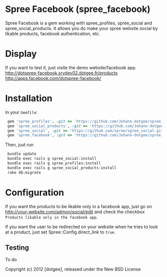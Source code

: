 Spree Facebook (spree_facebook)
=============

Spree Facebook is a gem working with spree_profiles, spree_social and spree_social_products.
It allows you do make your spree website social by likable products, facebook authentication, etc.


Display
=======

If you want to test it, just visite the demo website/facebook app.
http://dotspree-facebook.srvdev02.dotgee.fr/products
http://apps.facebook.com/dotspree-facebook/

Installation
============
In your `Gemfile`:
```ruby
 gem 'spree_profiles', :git => 'https://github.com/Johann-dotgee/spree_profiles.git'
 gem 'spree_social_products', :git => 'https://github.com/Johann-dotgee/spree_social_products.git'
 gem 'spree_social', :git => 'https://github.com/spree/spree_social.git'
 gem 'spree_facebook', :git => 'https://github.com/Johann-dotgee/spree_facebook.git'
```

Then, just run
```bash
 bundle update
 bundle exec rails g spree_social:install
 bundle exec rails g spree_profiles:install
 bundle exec rails g spree_social_products:install
 rake db:migrate
```

Configuration
=============

If you want the products to be likable only in a facebook app, just go on http://your-website.com/admon/social/edit and check the checkbox `Products likable only in the facebook app`.

If you want the user to be redirected on your website when he tries to look at a product, just set Spree::Config.direct_link to `true`.


Testing
-------

To do




Copyright (c) 2012 [dotgee], released under the New BSD License
